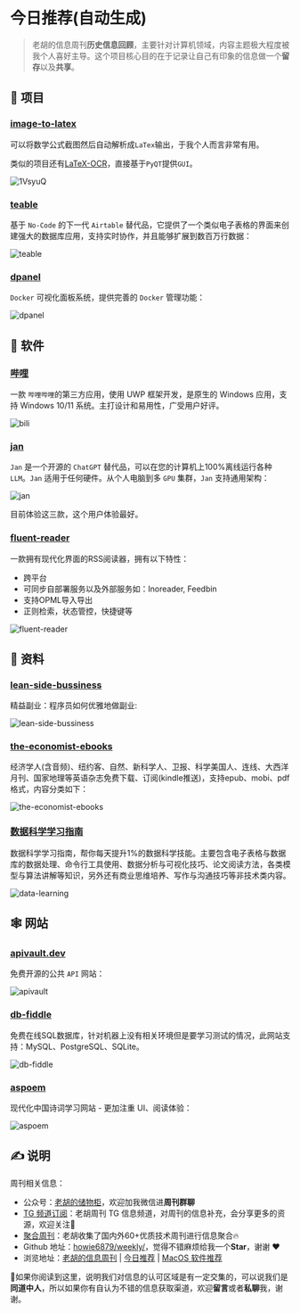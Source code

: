 # 今日推荐(自动生成)

> 老胡的信息周刊**历史信息回顾**，主要针对计算机领域，内容主题极大程度被我个人喜好主导。这个项目核心目的在于记录让自己有印象的信息做一个**留存**以及**共享**。


## 🎯 项目 

### [image-to-latex](https://github.com/kingyiusuen/image-to-latex)

可以将数学公式截图然后自动解析成`LaTex`输出，于我个人而言非常有用。

类似的项目还有[LaTeX-OCR](https://github.com/lukas-blecher/LaTeX-OCR)，直接基于`PyQT`提供`GUI`。

![1VsyuQ](https://images-1252557999.file.myqcloud.com/uPic/1VsyuQ.gif) 

### [teable](https://github.com/teableio/teable)

基于 `No-Code` 的下一代 `Airtable` 替代品，它提供了一个类似电子表格的界面来创建强大的数据库应用，支持实时协作，并且能够扩展到数百万行数据：

![teable](https://images-1252557999.file.myqcloud.com/uPic/wzL3bp.png) 

### [dpanel](https://github.com/donknap/dpanel)

`Docker` 可视化面板系统，提供完善的 `Docker` 管理功能：

![dpanel](https://images-1252557999.file.myqcloud.com/uPic/2rE2AN.png) 

## 🤖 软件 

### [哔哩](https://github.com/Richasy/Bili.Uwp)

一款 `哔哩哔哩`的第三方应用，使用 UWP 框架开发，是原生的 Windows 应用，支持 Windows 10/11 系统。主打设计和易用性，广受用户好评。

![bili](https://images-1252557999.file.myqcloud.com/uPic/lnDWzU.jpg) 

### [jan](https://github.com/janhq/jan)

`Jan` 是一个开源的 `ChatGPT` 替代品，可以在您的计算机上100%离线运行各种 `LLM`。`Jan` 适用于任何硬件。从个人电脑到多 `GPU` 集群，`Jan` 支持通用架构：

![jan](https://images-1252557999.file.myqcloud.com/uPic/jan.jpg)

目前体验这三款，这个用户体验最好。 

### [fluent-reader](https://github.com/yang991178/fluent-reader)

一款拥有现代化界面的RSS阅读器，拥有以下特性：

- 跨平台
- 可同步自部署服务以及外部服务如：Inoreader, Feedbin
- 支持OPML导入导出
- 正则检索，状态管控，快捷键等

![fluent-reader](https://images-1252557999.file.myqcloud.com/uPic/fluent-reader.png) 

## 👀 资料 

### [lean-side-bussiness](https://github.com/easychen/lean-side-bussiness)

精益副业：程序员如何优雅地做副业:

![lean-side-bussiness](https://images-1252557999.file.myqcloud.com/uPic/lean-side-bussiness.jpg) 

### [the-economist-ebooks](https://github.com/hehonghui/the-economist-ebooks)

经济学人(含音频)、纽约客、自然、新科学人、卫报、科学美国人、连线、大西洋月刊、国家地理等英语杂志免费下载、订阅(kindle推送)，支持epub、mobi、pdf格式，内容分类如下：

![the-economist-ebooks](https://images-1252557999.file.myqcloud.com/uPic/the-economist-ebooks.jpg) 

### [数据科学学习指南](https://github.com/amitness/learning)

数据科学学习指南，帮你每天提升1%的数据科学技能。主要包含电子表格与数据库的数据处理、命令行工具使用、数据分析与可视化技巧、论文阅读方法，各类模型与算法讲解等知识，另外还有商业思维培养、写作与沟通技巧等非技术类内容。

![data-learning](https://images-1252557999.file.myqcloud.com/uPic/tlkHzW.png) 

## 🕸 网站 

### [apivault.dev](https://apivault.dev/)

免费开源的公共 `API` 网站：

![apivault](https://images-1252557999.file.myqcloud.com/uPic/apivault.jpg) 

### [db-fiddle](https://www.db-fiddle.com/)

免费在线SQL数据库，针对机器上没有相关环境但是要学习测试的情况，此网站支持：MySQL、PostgreSQL、SQLite。

![db-fiddle](https://images-1252557999.file.myqcloud.com/uPic/db-fiddle.jpg) 

### [aspoem](https://aspoem.com/)

现代化中国诗词学习网站 - 更加注重 UI、阅读体验：

![aspoem](https://images-1252557999.file.myqcloud.com/uPic/aspoem.png) 

## ✍️ 说明

周刊相关信息：

- 公众号：[老胡的储物柜](https://images-1252557999.file.myqcloud.com/uPic/ETIbMe.jpg)，欢迎加我微信进**周刊群聊**
- [TG 频道订阅](https://t.me/howie_weekly)：老胡周刊 TG 信息频道，对周刊的信息补充，会分享更多的资源，欢迎关注👏
- [聚合周刊](https://www.fre321.com/weekly)：老胡收集了国内外60+优质技术周刊进行信息聚合🔥
- Github 地址：[howie6879/weekly/](https://github.com/howie6879/weekly/)，觉得不错麻烦给我一个**Star**，谢谢 ❤️
- 浏览地址：[老胡的信息周刊](https://weekly.howie6879.com) | [今日推荐](https://weekly.howie6879.com/recommend/index.html) | [MacOS 软件推荐](https://weekly.howie6879.com/soft/mac.html)

🙌如果你阅读到这里，说明我们对信息的认可区域是有一定交集的，可以说我们是**同道中人**，所以如果你有自认为不错的信息获取渠道，欢迎**留言**或者**私聊**我，谢谢。